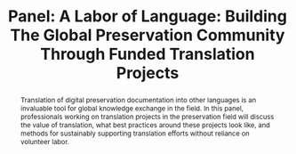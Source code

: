 ---
abstract: 'Translation of digital preservation documentation into other languages
  is an invaluable tool for global knowledge exchange in the field. In this panel,
  professionals working on translation projects in the preservation field will discuss
  the value of translation, what best practices around these projects look like, and
  methods for sustainably supporting translation efforts without reliance on volunteer
  labor. '
creators:
- Fraimow, Rebecca
date: null
document_url: https://az659834.vo.msecnd.net/eventsairwesteuprod/production-inconference-public/9984b02379924f5a87bda1a9f7f43dca
grand_parent: iPRES
institutions:
- Gbh Archives
keywords:
- documentation
- translation
- metadata
- labor
landing_page_url: null
language: eng
layout: publication
license: CC-BY 4.0 International
notes_url: null
parent: iPRES 2022
publication_type: panel
size: null
slides_url: null
source_name: iPRES
title: 'Panel: A Labor of Language:  Building The Global Preservation Community Through
  Funded Translation Projects'
year: 2022
---